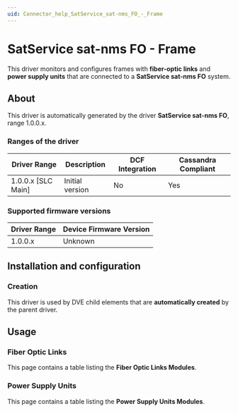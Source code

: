 ```yaml
---
uid: Connector_help_SatService_sat-nms_FO_-_Frame
---
```


# SatService sat-nms FO - Frame

This driver monitors and configures frames with **fiber-optic links** and **power supply units** that are connected to a **SatService sat-nms FO** system.

## About

This driver is automatically generated by the driver **SatService sat-nms FO**, range 1.0.0.x.

### Ranges of the driver

| **Driver Range**     | **Description** | **DCF Integration** | **Cassandra Compliant** |
|----------------------|-----------------|---------------------|-------------------------|
| 1.0.0.x \[SLC Main\] | Initial version | No                  | Yes                     |

### Supported firmware versions

| **Driver Range** | **Device Firmware Version** |
|------------------|-----------------------------|
| 1.0.0.x          | Unknown                     |

## Installation and configuration

### Creation

This driver is used by DVE child elements that are **automatically created** by the parent driver.

## Usage

### Fiber Optic Links

This page contains a table listing the **Fiber Optic Links Modules**.

### Power Supply Units

This page contains a table listing the **Power Supply Units Modules**.
